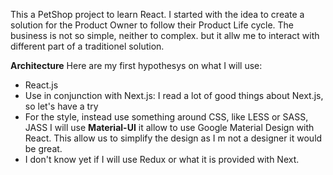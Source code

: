 This a PetShop project to learn React.
I started with the idea to create a solution for the Product Owner to follow their Product Life cycle. The business is not so simple, neither to complex. but it allw me to interact with different part of a traditionel solution.

**Architecture**
Here are my first hypothesys on what I will use:
* React.js
* Use in conjunction with Next.js: I read a lot of good things about Next.js, so let's have a try
* For the style, instead use something around CSS, like LESS or SASS, JASS I will use **Material-UI** it allow to use Google Material Design with React. This allow us to simplify the design as I m not a designer it would be great.
* I don't know yet if I will use Redux or what it is provided with Next.
